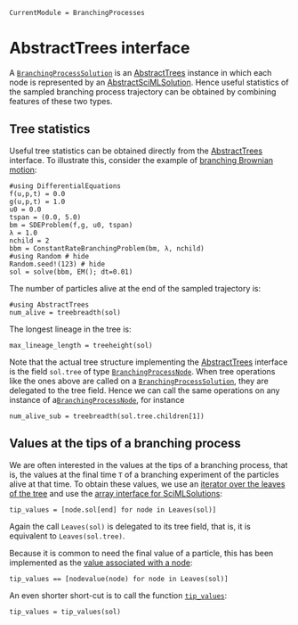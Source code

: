 ```@meta
CurrentModule = BranchingProcesses
```

# AbstractTrees interface

A [`BranchingProcessSolution`](@ref) is an [AbstractTrees](https://juliacollections.github.io/AbstractTrees.jl/) instance in which each node is represented by an [AbstractSciMLSolution](https://docs.sciml.ai/SciMLBase/stable/interfaces/Solutions/). Hence useful statistics of the sampled branching process trajectory can be obtained by combining features of these two types.

## Tree statistics

Useful tree statistics can be obtained directly from the [AbstractTrees](https://juliacollections.github.io/AbstractTrees.jl/) interface. To illustrate this, consider the example of [branching Brownian motion](branching-brownian-motion.md):

```@example bbm
#using DifferentialEquations
f(u,p,t) = 0.0
g(u,p,t) = 1.0
u0 = 0.0
tspan = (0.0, 5.0)
bm = SDEProblem(f,g, u0, tspan)
λ = 1.0
nchild = 2
bbm = ConstantRateBranchingProblem(bm, λ, nchild)
#using Random # hide
Random.seed!(123) # hide
sol = solve(bbm, EM(); dt=0.01)
```
The number of particles alive at the end of the sampled trajectory is:

```@example bbm
#using AbstractTrees
num_alive = treebreadth(sol)
```

The longest lineage in the tree is:

```@example bbm
max_lineage_length = treeheight(sol)
```

Note that the actual tree structure implementing the [AbstractTrees](https://juliacollections.github.io/AbstractTrees.jl/) interface is the field `sol.tree` of type [`BranchingProcessNode`](@ref). When tree operations like the ones above are called on a [`BranchingProcessSolution`](@ref), they are delegated to the tree field. Hence we can call the same operations on any instance of a[`BranchingProcessNode`](@ref), for instance

```@example bbm
num_alive_sub = treebreadth(sol.tree.children[1])
```

## Values at the tips of a branching process

We are often interested in the values at the tips of a branching process, that is, the values at the final time ``T`` of a branching experiment of the particles alive at that time. To obtain these values, we use an [iterator over the leaves of the tree](https://juliacollections.github.io/AbstractTrees.jl/stable/iteration/#AbstractTrees.Leaves) and use the [array interface for SciMLSolutions](https://docs.sciml.ai/SciMLBase/stable/interfaces/Solutions/#Definition-of-the-AbstractSciMLSolution-Interface):


```@example bbm
tip_values = [node.sol[end] for node in Leaves(sol)] 
```

Again the call `Leaves(sol)` is delegated to its tree field, that is, it is equivalent to `Leaves(sol.tree)`.

Because it is common to need the final value of a particle, this has been implemented as the [value associated with a node](https://juliacollections.github.io/AbstractTrees.jl/stable/#AbstractTrees.nodevalue-Tuple{Any}):


```@example bbm
tip_values == [nodevalue(node) for node in Leaves(sol)] 
```

An even shorter short-cut is to call the function [`tip_values`](@ref):

```@example bbm
tip_values = tip_values(sol)
```